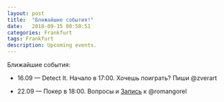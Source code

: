 ```yaml
---
layout: post
title:  "Ближайшие события!"
date:   2018-09-15 00:50:51 
categories: Frankfurt
tags: Frankfurt
description: Upcoming events.
---
```

Ближайшие события:

* 16.09 — Detect It. Начало в 17:00. Хочешь поиграть? Пиши @zverart

* 22.09 — Покер в 18:00. 
Вопросы и [Запись][fr-pok] к @romangorel 


[fr-pok]: https://docs.google.com/forms/d/e/1FAIpQLSc9mIirFWwlWAEGLwRUEl6pRINe_EDNkQicVCC2Nh5pAIDFKQ/viewform

